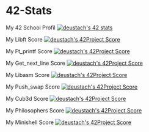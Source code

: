 # 42-Stats

My 42 School Profil
[![deustach's 42 stats](https://badge42.herokuapp.com/api/stats/deustach)](https://github.com/JaeSeoKim/badge42)

My Libft Score
[![deustach's 42Project Score](https://badge42.herokuapp.com/api/project/deustach/Libft)](https://github.com/JaeSeoKim/badge42)

My Ft_printf Score
[![deustach's 42Project Score](https://badge42.herokuapp.com/api/project/deustach/ft_printf)](https://github.com/JaeSeoKim/badge42)

My Get_next_line Score
[![deustach's 42Project Score](https://badge42.herokuapp.com/api/project/deustach/get_next_line)](https://github.com/JaeSeoKim/badge42)

My Libasm Score
[![deustach's 42Project Score](https://badge42.herokuapp.com/api/project/deustach/libasm)](https://github.com/JaeSeoKim/badge42)

My Push_swap Score
[![deustach's 42Project Score](https://badge42.herokuapp.com/api/project/deustach/push_swap)](https://github.com/JaeSeoKim/badge42)

My Cub3d Score
[![deustach's 42Project Score](https://badge42.herokuapp.com/api/project/deustach/cub3d)](https://github.com/JaeSeoKim/badge42)

My Philosophers Score
[![deustach's 42Project Score](https://badge42.herokuapp.com/api/project/deustach/Philosophers)](https://github.com/JaeSeoKim/badge42)

My Minishell Score
[![deustach's 42Project Score](https://badge42.herokuapp.com/api/project/deustach/minishell)](https://github.com/JaeSeoKim/badge42)

<!--
**Majestiik/Majestiik** is a ✨ _special_ ✨ repository because its `README.md` (this file) appears on your GitHub profile.

Here are some ideas to get you started:

- 🔭 I’m currently working on ...
- 🌱 I’m currently learning ...
- 👯 I’m looking to collaborate on ...
- 🤔 I’m looking for help with ...
- 💬 Ask me about ...
- 📫 How to reach me: ...
- 😄 Pronouns: ...
- ⚡ Fun fact: ...
-->
